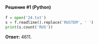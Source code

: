 #### Решение #1 (Python)
```python
f = open('24.txt')
s = f.readline().replace('RUSTEM', ' ')
print(s.count('RUS'))
```
**Ответ:** 4611.
